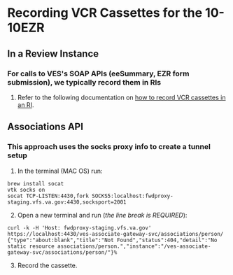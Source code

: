 # Recording VCR Cassettes for the 10-10EZR

## In a Review Instance
### For calls to VES's SOAP APIs (eeSummary, EZR form submission), we typically record them in RIs
1. Refer to the following documentation on [how to record VCR cassettes in an RI](https://github.com/department-of-veterans-affairs/va.gov-team-sensitive/blob/master/tutorials/record_vcr.md).

## Associations API
### This approach uses the socks proxy info to create a tunnel setup
1. In the terminal (MAC OS) run:
```
brew install socat
vtk socks on
socat TCP-LISTEN:4430,fork SOCKS5:localhost:fwdproxy-staging.vfs.va.gov:4430,socksport=2001
```
2. Open a new terminal and run (*the line break is REQUIRED*):
```
curl -k -H 'Host: fwdproxy-staging.vfs.va.gov' https://localhost:4430/ves-associate-gateway-svc/associations/person/
{"type":"about:blank","title":"Not Found","status":404,"detail":"No static resource associations/person.","instance":"/ves-associate-gateway-svc/associations/person/"}%
```
3. Record the cassette.
